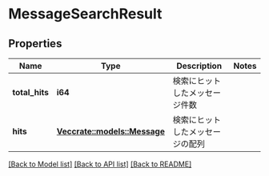 # MessageSearchResult

## Properties

Name | Type | Description | Notes
------------ | ------------- | ------------- | -------------
**total_hits** | **i64** | 検索にヒットしたメッセージ件数 | 
**hits** | [**Vec<crate::models::Message>**](Message.md) | 検索にヒットしたメッセージの配列 | 

[[Back to Model list]](../README.md#documentation-for-models) [[Back to API list]](../README.md#documentation-for-api-endpoints) [[Back to README]](../README.md)



